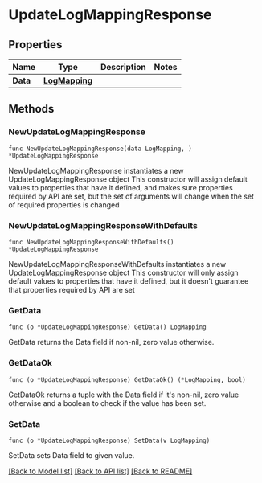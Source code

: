 # UpdateLogMappingResponse

## Properties

Name | Type | Description | Notes
------------ | ------------- | ------------- | -------------
**Data** | [**LogMapping**](LogMapping.md) |  | 

## Methods

### NewUpdateLogMappingResponse

`func NewUpdateLogMappingResponse(data LogMapping, ) *UpdateLogMappingResponse`

NewUpdateLogMappingResponse instantiates a new UpdateLogMappingResponse object
This constructor will assign default values to properties that have it defined,
and makes sure properties required by API are set, but the set of arguments
will change when the set of required properties is changed

### NewUpdateLogMappingResponseWithDefaults

`func NewUpdateLogMappingResponseWithDefaults() *UpdateLogMappingResponse`

NewUpdateLogMappingResponseWithDefaults instantiates a new UpdateLogMappingResponse object
This constructor will only assign default values to properties that have it defined,
but it doesn't guarantee that properties required by API are set

### GetData

`func (o *UpdateLogMappingResponse) GetData() LogMapping`

GetData returns the Data field if non-nil, zero value otherwise.

### GetDataOk

`func (o *UpdateLogMappingResponse) GetDataOk() (*LogMapping, bool)`

GetDataOk returns a tuple with the Data field if it's non-nil, zero value otherwise
and a boolean to check if the value has been set.

### SetData

`func (o *UpdateLogMappingResponse) SetData(v LogMapping)`

SetData sets Data field to given value.



[[Back to Model list]](../README.md#documentation-for-models) [[Back to API list]](../README.md#documentation-for-api-endpoints) [[Back to README]](../README.md)


